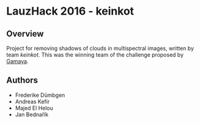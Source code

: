 # LauzHack 2016 - keinkot

## Overview

Project for removing shadows of clouds in multispectral images, written by team *keinkot*.
This was the winning team of the challenge proposed by [Gamaya](https://gamaya.com/). 

## Authors

* Frederike Dümbgen 
* Andreas Kefir
* Majed El Helou
* Jan Bednařík
